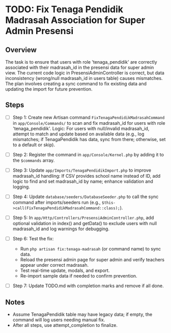 # TODO: Fix Tenaga Pendidik Madrasah Association for Super Admin Presensi

## Overview
The task is to ensure that users with role 'tenaga_pendidik' are correctly associated with their madrasah_id in the presensi data for super admin view. The current code logic in PresensiAdminController is correct, but data inconsistency (wrong/null madrasah_id in users table) causes mismatches. The plan involves creating a sync command to fix existing data and updating the import for future prevention.

## Steps

- [ ] Step 1: Create new Artisan command `FixTenagaPendidikMadrasahCommand` in `app/Console/Commands/` to scan and fix madrasah_id for users with role 'tenaga_pendidik'. Logic: For users with null/invalid madrasah_id, attempt to match and update based on available data (e.g., log mismatches; if TenagaPendidik has data, sync from there; otherwise, set to a default or skip).

- [ ] Step 2: Register the command in `app/Console/Kernel.php` by adding it to the `$commands` array.

- [ ] Step 3: Update `app/Imports/TenagaPendidikImport.php` to improve madrasah_id handling: If CSV provides school name instead of ID, add logic to find and set madrasah_id by name; enhance validation and logging.

- [ ] Step 4: Update `database/seeders/DatabaseSeeder.php` to call the sync command after imports/seeders run (e.g., `$this->call(FixTenagaPendidikMadrasahCommand::class);`).

- [ ] Step 5: In `app/Http/Controllers/PresensiAdminController.php`, add optional validation in index() and getData() to exclude users with null madrasah_id and log warnings for debugging.

- [ ] Step 6: Test the fix:
  - Run `php artisan fix:tenaga-madrasah` (or command name) to sync data.
  - Reload the presensi admin page for super admin and verify teachers appear under correct madrasah.
  - Test real-time update, modals, and export.
  - Re-import sample data if needed to confirm prevention.

- [ ] Step 7: Update TODO.md with completion marks and remove if all done.

## Notes
- Assume TenagaPendidik table may have legacy data; if empty, the command will log users needing manual fix.
- After all steps, use attempt_completion to finalize.
